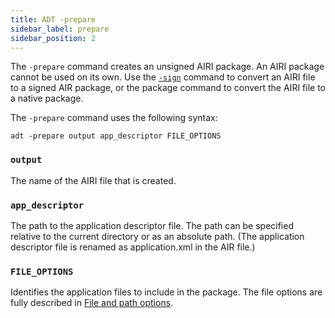 ```yaml
---
title: ADT -prepare
sidebar_label: prepare
sidebar_position: 2
---
```


The `-prepare` command creates an unsigned AIRI package. An AIRI package cannot be used on its own. Use the [`-sign`](sign.md) command to convert an AIRI file to a signed AIR package, or the package command to convert the AIRI file to a native package.

The `-prepare` command uses the following syntax:

```
adt -prepare output app_descriptor FILE_OPTIONS 
```

### `output`

The name of the AIRI file that is created.

### `app_descriptor`

The path to the application descriptor file. The path can be specified relative to the current directory or as an absolute path. (The application descriptor file is renamed as application.xml in the AIR file.)

### `FILE_OPTIONS`

Identifies the application files to include in the package. The file options are fully described in [File and path options](../option-sets/file-and-path-options.md).

